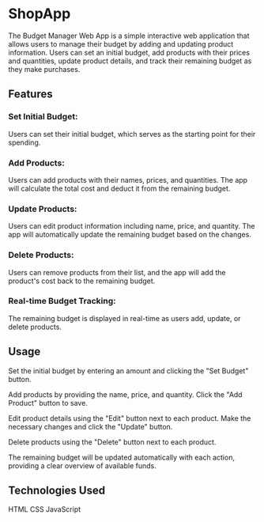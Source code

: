 # ShopApp
The Budget Manager Web App is a simple interactive web application that allows users to manage their budget by adding and updating product information. Users can set an initial budget, add products with their prices and quantities, update product details, and track their remaining budget as they make purchases.

## Features

### Set Initial Budget:
Users can set their initial budget, which serves as the starting point for their spending.

### Add Products:
Users can add products with their names, prices, and quantities. The app will calculate the total cost and deduct it from the remaining budget.

### Update Products:
Users can edit product information including name, price, and quantity. The app will automatically update the remaining budget based on the changes.

### Delete Products:
Users can remove products from their list, and the app will add the product's cost back to the remaining budget.

### Real-time Budget Tracking:
The remaining budget is displayed in real-time as users add, update, or delete products.

## Usage

 Set the initial budget by entering an amount and clicking the "Set Budget" button.

 Add products by providing the name, price, and quantity. Click the "Add Product" button to save.

 Edit product details using the "Edit" button next to each product. Make the necessary changes and click the "Update" button.

 Delete products using the "Delete" button next to each product.

 The remaining budget will be updated automatically with each action, providing a clear overview of available funds.

## Technologies Used

 HTML
 CSS
 JavaScript
